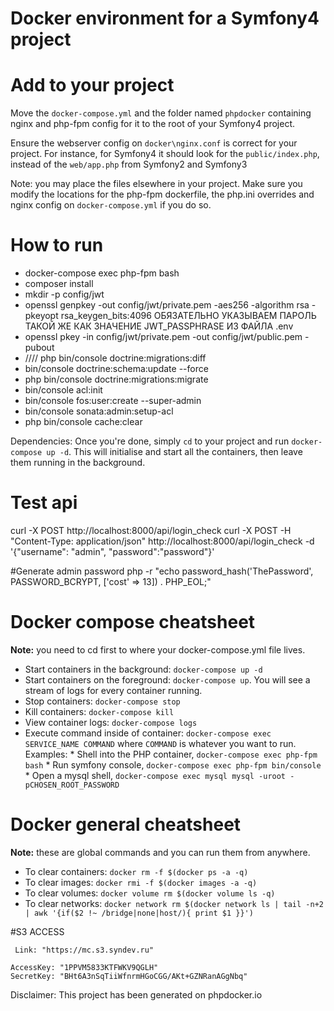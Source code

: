 Docker environment for a Symfony4 project
==================================

# Add to your project

Move the `docker-compose.yml` and the folder named `phpdocker` containing nginx and php-fpm config for it to the root of your Symfony4 project.

Ensure the webserver config on `docker\nginx.conf` is correct for your project. For instance, for Symfony4 it should look for the `public/index.php`, instead of the `web/app.php` from Symfony2 and Symfony3

Note: you may place the files elsewhere in your project. Make sure you modify the locations for the php-fpm dockerfile, the php.ini overrides and nginx config on `docker-compose.yml` if you do so.
 
# How to run
* docker-compose exec php-fpm bash
* composer install
* mkdir -p config/jwt
* openssl genpkey -out config/jwt/private.pem -aes256 -algorithm rsa -pkeyopt rsa_keygen_bits:4096 ОБЯЗАТЕЛЬНО УКАЗЫВАЕМ ПАРОЛЬ ТАКОЙ ЖЕ КАК ЗНАЧЕНИЕ JWT_PASSPHRASE ИЗ ФАЙЛА .env 
* openssl pkey -in config/jwt/private.pem -out config/jwt/public.pem -pubout
* //// php bin/console doctrine:migrations:diff
* bin/console doctrine:schema:update --force
* php bin/console doctrine:migrations:migrate
* bin/console acl:init
* bin/console fos:user:create --super-admin
* bin/console sonata:admin:setup-acl
* php bin/console cache:clear

Dependencies:
Once you're done, simply `cd` to your project and run `docker-compose up -d`. This will initialise and start all the containers, then leave them running in the background.

# Test api
curl -X POST http://localhost:8000/api/login_check
curl -X POST -H "Content-Type: application/json" http://localhost:8000/api/login_check -d '{"username": "admin", "password":"password"}'

#Generate admin password
php -r "echo password_hash('ThePassword', PASSWORD_BCRYPT, ['cost' => 13]) . PHP_EOL;"

# Docker compose cheatsheet

**Note:** you need to cd first to where your docker-compose.yml file lives.

  * Start containers in the background: `docker-compose up -d`
  * Start containers on the foreground: `docker-compose up`. You will see a stream of logs for every container running.
  * Stop containers: `docker-compose stop`
  * Kill containers: `docker-compose kill`
  * View container logs: `docker-compose logs`
  * Execute command inside of container: `docker-compose exec SERVICE_NAME COMMAND` where `COMMAND` is whatever you want to run. Examples:
        * Shell into the PHP container, `docker-compose exec php-fpm bash`
        * Run symfony console, `docker-compose exec php-fpm bin/console`
        * Open a mysql shell, `docker-compose exec mysql mysql -uroot -pCHOSEN_ROOT_PASSWORD`

# Docker general cheatsheet

**Note:** these are global commands and you can run them from anywhere.

  * To clear containers: `docker rm -f $(docker ps -a -q)`
  * To clear images: `docker rmi -f $(docker images -a -q)`
  * To clear volumes: `docker volume rm $(docker volume ls -q)`
  * To clear networks: `docker network rm $(docker network ls | tail -n+2 | awk '{if($2 !~ /bridge|none|host/){ print $1 }}')`

#S3 ACCESS 
    
     Link: "https://mc.s3.syndev.ru"
     
    AccessKey: "1PPVM5833KTFWKV9QGLH" 
    SecretKey: "BHt6A3nSqTiiWfnrmHGoCGG/AKt+GZNRanAGgNbq"


Disclaimer: This project has been generated on phpdocker.io
